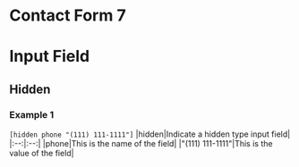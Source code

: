# Contact Form 7


# Input Field

## Hidden

### Example 1

`[hidden phone "(111) 111-1111"]`
|hidden|Indicate a hidden type input field|
|:--:|:--:|
|phone|This is the name of the field|
|"(111) 111-1111"|This is the value of the field|
